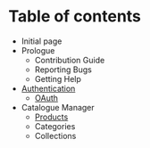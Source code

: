 # Table of contents

* Initial page
* Prologue
  * Contribution Guide
  * Reporting Bugs
  * Getting Help
* [Authentication](authentication/README.md)
  * [OAuth](authentication/oauth.md)
* Catalogue Manager
  * [Products](catalogue-manager/products.md)
  * Categories
  * Collections


